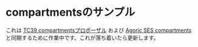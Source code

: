# compartmentsのサンプル

これは [TC39 compartmentsプロポーザル](https://github.com/tc39/proposal-compartments) および [Agoric SES compartments](https://github.com/endojs/endo/blob/kris-sketch-api-docs/packages/ses/index.d.ts) と同期するために作業中です。これが落ち着いたら更新します。
